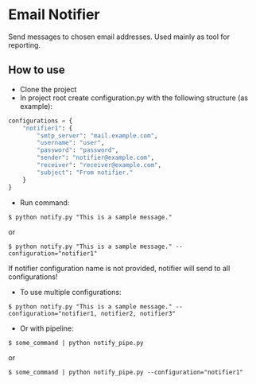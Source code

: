 # Email Notifier

Send messages to chosen email addresses. Used mainly as tool for reporting.

## How to use

- Clone the project
- In project root create configuration.py with the following structure (as example):

```python
configurations = {
    "notifier1": {
        "smtp_server": "mail.example.com",
        "username": "user",
        "password": "password",
        "sender": "notifier@example.com",
        "receiver": "receiver@example.com",
        "subject": "From notifier."
    }
}
```

- Run command:
```
$ python notify.py "This is a sample message."
```

or

```
$ python notify.py "This is a sample message." --configuration="notifier1"
```

If notifier configuration name is not provided, notifier will send to all configurations!

- To use multiple configurations:

```
$ python notify.py "This is a sample message." --configuration="notifier1, notifier2, notifier3"
```

- Or with pipeline:
```
$ some_command | python notify_pipe.py
```

or

```
$ some_command | python notify_pipe.py --configuration="notifier1"
```